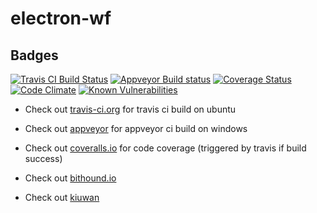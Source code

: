 # electron-wf

Badges
------
[![Travis CI Build Status](https://travis-ci.org/fyhao/electron-wf.svg?branch=master)](https://travis-ci.org/fyhao/electron-wf)
[![Appveyor Build status](https://ci.appveyor.com/api/projects/status/c2rpadfexi6pvyd6?svg=true)](https://ci.appveyor.com/project/fyhao/electron-wf)
[![Coverage Status](https://coveralls.io/repos/github/fyhao/electron-wf/badge.svg?branch=master)](https://coveralls.io/github/fyhao/electron-wf?branch=master)
[![Code Climate](https://codeclimate.com/github/fyhao/electron-wf/badges/gpa.svg)](https://codeclimate.com/github/fyhao/electron-wf)
[![Known Vulnerabilities](https://snyk.io/test/github/fyhao/electron-wf/badge.svg)](https://snyk.io/test/github/fyhao/electron-wf)

- Check out [travis-ci.org](https://travis-ci.org/fyhao/electron-wf) for travis ci build on ubuntu
- Check out [appveyor](https://ci.appveyor.com/project/fyhao/electron-wf) for appveyor ci build on windows

- Check out [coveralls.io](https://coveralls.io/github/fyhao/electron-wf) for code coverage (triggered by travis if build success)
- Check out [bithound.io](https://www.bithound.io/github/fyhao/electron-wf)
- Check out [kiuwan](https://www.kiuwan.com/saas/web/dashboard/dashboard#%24pe%3Dcodereview%24mi%3Dsecurity%24sei%3D56571%24ac%3DA-7e1-15c656cd4c1)

